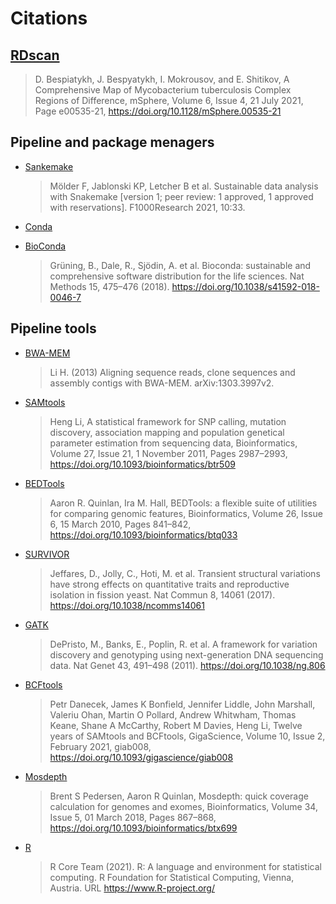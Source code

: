 # Citations

## [RDscan](https://doi.org/10.1128/mSphere.00535-21)

> D. Bespiatykh, J. Bespyatykh, I. Mokrousov, and E. Shitikov, A Comprehensive Map of Mycobacterium tuberculosis Complex Regions of Difference, mSphere, Volume 6, Issue 4, 21 July 2021, Page e00535-21, https://doi.org/10.1128/mSphere.00535-21

## Pipeline and package menagers

- [Sankemake](https://f1000research.com/articles/10-33/v1/)

  > Mölder F, Jablonski KP, Letcher B et al. Sustainable data analysis with Snakemake [version 1; peer review: 1 approved, 1 approved with reservations]. F1000Research 2021, 10:33.

- [Conda](https://docs.conda.io/en/latest/)

- [BioConda](https://www.nature.com/articles/s41592-018-0046-7#citeas/)
  > Grüning, B., Dale, R., Sjödin, A. et al. Bioconda: sustainable and comprehensive software distribution for the life sciences. Nat Methods 15, 475–476 (2018). https://doi.org/10.1038/s41592-018-0046-7

## Pipeline tools

- [BWA-MEM](https://arxiv.org/abs/1303.3997v2/)

  > Li H. (2013) Aligning sequence reads, clone sequences and assembly contigs with BWA-MEM. arXiv:1303.3997v2.

- [SAMtools](https://academic.oup.com/bioinformatics/article/27/21/2987/217423/)

  > Heng Li, A statistical framework for SNP calling, mutation discovery, association mapping and population genetical parameter estimation from sequencing data, Bioinformatics, Volume 27, Issue 21, 1 November 2011, Pages 2987–2993, https://doi.org/10.1093/bioinformatics/btr509

- [BEDTools](https://academic.oup.com/bioinformatics/article/26/6/841/244688/)

  > Aaron R. Quinlan, Ira M. Hall, BEDTools: a flexible suite of utilities for comparing genomic features, Bioinformatics, Volume 26, Issue 6, 15 March 2010, Pages 841–842, https://doi.org/10.1093/bioinformatics/btq033

- [SURVIVOR](https://www.nature.com/articles/ncomms14061/)

  > Jeffares, D., Jolly, C., Hoti, M. et al. Transient structural variations have strong effects on quantitative traits and reproductive isolation in fission yeast. Nat Commun 8, 14061 (2017). https://doi.org/10.1038/ncomms14061

- [GATK](https://www.nature.com/articles/ng.806/)

  > DePristo, M., Banks, E., Poplin, R. et al. A framework for variation discovery and genotyping using next-generation DNA sequencing data. Nat Genet 43, 491–498 (2011). https://doi.org/10.1038/ng.806

- [BCFtools](https://academic.oup.com/gigascience/article/10/2/giab008/6137722/)

  > Petr Danecek, James K Bonfield, Jennifer Liddle, John Marshall, Valeriu Ohan, Martin O Pollard, Andrew Whitwham, Thomas Keane, Shane A McCarthy, Robert M Davies, Heng Li, Twelve years of SAMtools and BCFtools, GigaScience, Volume 10, Issue 2, February 2021, giab008, https://doi.org/10.1093/gigascience/giab008

- [Mosdepth](https://academic.oup.com/bioinformatics/article/34/5/867/4583630/)

  > Brent S Pedersen, Aaron R Quinlan, Mosdepth: quick coverage calculation for genomes and exomes, Bioinformatics, Volume 34, Issue 5, 01 March 2018, Pages 867–868, https://doi.org/10.1093/bioinformatics/btx699

- [R](https://www.r-project.org/)
  > R Core Team (2021). R: A language and environment for statistical computing. R Foundation for Statistical Computing, Vienna, Austria. URL https://www.R-project.org/
